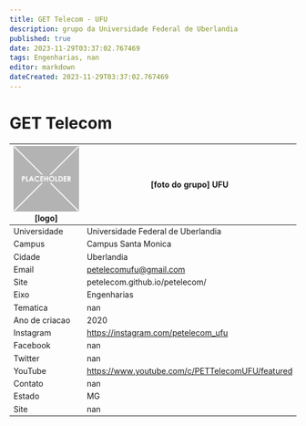 ```yaml
---
title: GET Telecom - UFU
description: grupo da Universidade Federal de Uberlandia
published: true
date: 2023-11-29T03:37:02.767469
tags: Engenharias, nan
editor: markdown
dateCreated: 2023-11-29T03:37:02.767469
---
```


# GET Telecom


| ![placeholder.png](/placeholder.png) [logo] | [foto do grupo] UFU         |
| ------------------------------------------- | ------------------------------------------------- |
| Universidade                                | Universidade Federal de Uberlandia      |
| Campus                                      | Campus Santa Monica            |
| Cidade                                      | Uberlandia             |
| Email                                       | petelecomufu@gmail.com             |
| Site                                        | petelecom.github.io/petelecom/              |
| Eixo                                        | Engenharias              |
| Tematica                                    | nan          |
| Ano de criacao                              | 2020        |
| Instagram                                   | https://instagram.com/petelecom_ufu         |
| Facebook                                    | nan          |
| Twitter                                     | nan           |
| YouTube                                     | https://www.youtube.com/c/PETTelecomUFU/featured           |
| Contato                                     | nan         |
| Estado                                      |  MG            |
| Site                                        | nan |
